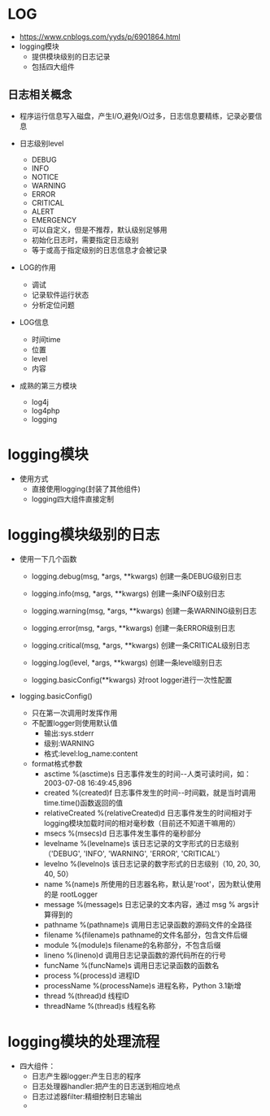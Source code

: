 # LOG
- https://www.cnblogs.com/yyds/p/6901864.html
- logging模块
    - 提供模块级别的日志记录
    - 包括四大组件

## 日志相关概念
- 程序运行信息写入磁盘，产生I/O,避免I/O过多，日志信息要精练，记录必要信息
- 日志级别level
    - DEBUG
    - INFO
    - NOTICE
    - WARNING
    - ERROR
    - CRITICAL
    - ALERT
    - EMERGENCY
    - 可以自定义，但是不推荐，默认级别足够用
    - 初始化日志时，需要指定日志级别
    - 等于或高于指定级别的日志信息才会被记录
    
- LOG的作用
    - 调试
    - 记录软件运行状态
    - 分析定位问题
- LOG信息
    - 时间time
    - 位置
    - level
    - 内容
- 成熟的第三方模块
    - log4j
    - log4php
    - logging

# logging模块
- 使用方式
    - 直接使用logging(封装了其他组件)
    - logging四大组件直接定制

# logging模块级别的日志
- 使用一下几个函数
    - logging.debug(msg, *args, **kwargs) 创建一条DEBUG级别日志
    - logging.info(msg, *args, **kwargs) 创建一条INFO级别日志
    - logging.warning(msg, *args, **kwargs) 创建一条WARNING级别日志
    - logging.error(msg, *args, **kwargs) 创建一条ERROR级别日志
    - logging.critical(msg, *args, **kwargs) 创建一条CRITICAL级别日志
    
    - logging.log(level, *args, **kwargs) 创建一条level级别日志
    - logging.basicConfig(**kwargs) 对root logger进行一次性配置

- logging.basicConfig()
    - 只在第一次调用时发挥作用
    - 不配置logger则使用默认值
        - 输出:sys.stderr
        - 级别:WARNING
        - 格式:level:log_name:content
    - format格式参数
        - asctime 	        %(asctime)s 	日志事件发生的时间--人类可读时间，如：2003-07-08 16:49:45,896
        - created 	        %(created)f 	日志事件发生的时间--时间戳，就是当时调用time.time()函数返回的值
        - relativeCreated 	%(relativeCreated)d 	日志事件发生的时间相对于logging模块加载时间的相对毫秒数（目前还不知道干嘛用的）
        - msecs 	        %(msecs)d 	日志事件发生事件的毫秒部分
        - levelname 	    %(levelname)s 	该日志记录的文字形式的日志级别（'DEBUG', 'INFO', 'WARNING', 'ERROR', 'CRITICAL'）
        - levelno 	        %(levelno)s 	该日志记录的数字形式的日志级别（10, 20, 30, 40, 50）
        - name 	            %(name)s 	所使用的日志器名称，默认是'root'，因为默认使用的是 rootLogger
        - message 	        %(message)s 	日志记录的文本内容，通过 msg % args计算得到的
        - pathname 	        %(pathname)s 	调用日志记录函数的源码文件的全路径
        - filename 	        %(filename)s 	pathname的文件名部分，包含文件后缀
        - module 	        %(module)s 	filename的名称部分，不包含后缀
        - lineno 	        %(lineno)d 	调用日志记录函数的源代码所在的行号
        - funcName 	        %(funcName)s 	调用日志记录函数的函数名
        - process 	        %(process)d 	进程ID
        - processName 	    %(processName)s 	进程名称，Python 3.1新增
        - thread 	        %(thread)d 	线程ID
        - threadName 	    %(thread)s 	线程名称 

# logging模块的处理流程
- 四大组件：
    - 日志产生器logger:产生日志的程序
    - 日志处理器handler:把产生的日志送到相应地点
    - 日志过滤器filter:精细控制日志输出
    - 
          
    
    